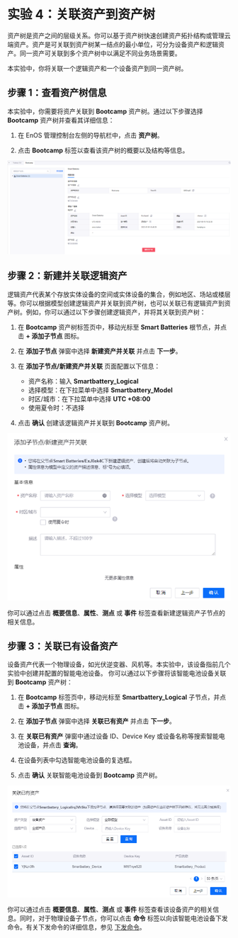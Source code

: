 # 实验 4：关联资产到资产树

资产树是资产之间的层级关系。你可以基于资产树快速创建资产拓扑结构或管理云端资产。资产是可关联到资产树某一结点的最小单位，可分为设备资产和逻辑资产。同一资产可关联到多个资产树中以满足不同业务场景需要。

本实验中，你将关联一个逻辑资产和一个设备资产到同一资产树。

## 步骤 1：查看资产树信息

本实验中，你需要将资产关联到 **Bootcamp** 资产树。通过以下步骤选择 **Bootcamp** 资产树并查看其详细信息：

1. 在 EnOS 管理控制台左侧的导航栏中，点击 **资产树**。

2. 点击 **Bootcamp** 标签以查看该资产树的概要以及结构等信息。

![](media/asset_tree_overview.png)

## 步骤 2：新建并关联逻辑资产

逻辑资产代表某个存放实体设备的空间或实体设备的集合，例如地区、场站或楼层等。你可以根据模型创建逻辑资产并关联到资产树，也可以关联已有逻辑资产到资产树。例如，你可以通过以下步骤创建逻辑资产，并将其关联到资产树：

1. 在 **Bootcamp** 资产树标签页中，移动光标至 **Smart Batteries** 根节点，并点击 **+ 添加子节点** 图标。

2. 在 **添加子节点** 弹窗中选择 **新建资产并关联** 并点击 **下一步**。

3. 在 **添加子节点/新建资产并关联** 页面配置以下信息：

    - 资产名称：输入 **Smartbattery_Logical**
    - 选择模型：在下拉菜单中选择 **Smartbattery_Model**
    - 时区/城市：在下拉菜单中选择 **UTC +08:00**
    - 使用夏令时：不选择

4. 点击 **确认** 创建该逻辑资产并关联到 **Bootcamp** 资产树。

![](media/asset_tree_create%26bind.png)

你可以通过点击 **概要信息**、**属性**、**测点** 或 **事件** 标签查看新建逻辑资产子节点的相关信息。

## 步骤 3：关联已有设备资产

设备资产代表一个物理设备，如光伏逆变器、风机等。本实验中，该设备指前几个实验中创建并配置的智能电池设备。 你可以通过以下步骤将该智能电池设备关联到 **Bootcamp** 资产树：

1. 在 **Bootcamp** 标签页中，移动光标至 **Smartbattery_Logical** 子节点，并点击 **+ 添加子节点** 图标。

2. 在 **添加子节点** 弹窗中选择 **关联已有资产** 并点击 **下一步**。

3. 在 **关联已有资产** 弹窗中通过设备 ID、Device Key 或设备名称等搜索智能电池设备，并点击 **查询**。

4. 在设备列表中勾选智能电池设备的复选框。

5. 点击 **确认** 关联智能电池设备到 **Bootcamp** 资产树。

![](media/asset_tree_search&bind.png)

你可以通过点击 **概要信息**、**属性**、**测点** 或 **事件** 标签查看该设备资产的相关信息。同时，对于物理设备子节点，你可以点击 **命令** 标签以向该智能电池设备下发命令。有关下发命令的详细信息，参见 [下发命令](https://support.envisioniot.com/docs/device-connection/zh_CN/2.3.0/howto/device/viewing_command_status.html)。